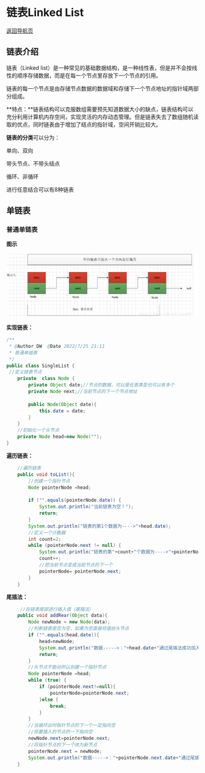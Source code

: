 # 链表Linked List

[返回导航页](../README.md)

## 链表介绍

链表（Linked list）是一种常见的基础数据结构，是一种线性表，但是并不会按线性的顺序存储数据，而是在每一个节点里存放下一个节点的引用。

链表的每一个节点是由存储节点数据的数据域和存储下一个节点地址的指针域两部分组成。

**特点：**链表结构可以克服数组需要预先知道数据大小的缺点，链表结构可以充分利用计算机内存空间，实现灵活的内存动态管理。但是链表失去了数组随机读取的优点，同时链表由于增加了结点的指针域，空间开销比较大。

**链表的分类**可以分为：

单向、双向

带头节点、不带头结点

循环、非循环

进行任意结合可以有8种链表

## 单链表

### 普通单链表

**图示**

![image-20220725212204836](https://raw.githubusercontent.com/DW62/ImgStg/master/image-20220725212204836.png)

**实现链表：**

```java
/**
 * @Author DW  @Date 2022/7/25 21:11
 * 普通单链表
 */
public class SingleList {
 //定义链表节点
    private  class Node {
        private Object date;//节点的数据，可以是任意类型也可以有多个
        private Node next;//当前节点的下一个节点地址

        public Node(Object date){
            this.date = date;
        }
    }
    //初始化一个头节点
    private Node head=new Node("");
}
```

**遍历链表：**

```java
	//遍历链表
    public void toList(){
        //创建一个指针节点
        Node pointerNode =head;
        
        if ("".equals(pointerNode.date)) {
            System.out.println("当前链表为空！");
            return;
        }
        System.out.println("链表的第1个数据为---->"+head.date);
        //定义一个计数器
        int count=2;
        while (pointerNode.next != null) {
            System.out.println("链表的第"+count+"个数据为---->"+pointerNode.next.date);
            count++;
            //把当前节点变成当前节点的下一个
            pointerNode= pointerNode.next;
        }
    }
```

**尾插法：**

```java
	 //在链表尾部进行插入值（尾插法）
    public void addRear(Object data){
        Node newNode = new Node(data);
        //判断链表是否为空，如果为空直接将值给头节点
        if ("".equals(head.date)){
            head=newNode;
            System.out.println("数据----->："+head.date+"通过尾插法成功加入链表");
            return;
        }
        //头节点不能动所以创建一个指针节点
        Node pointerNode =head;
        while (true) {
            if (pointerNode.next!=null){
                pointerNode=pointerNode.next;
            }else {
                break;
            }
        }
        //当循环出时指针节点的下一个一定指向空
        //将要插入的节点的一下指向空
        newNode.next=pointerNode.next;
        //将指针节点的下一个改为新节点
        pointerNode.next = newNode;
        System.out.println("数据----->："+pointerNode.next.date+"通过尾插法成功加入链表");
    }
```

